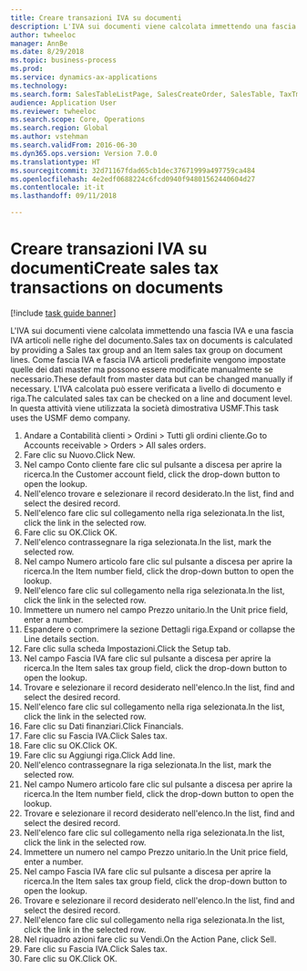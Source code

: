 ```yaml
--- 
title: Creare transazioni IVA su documenti
description: L'IVA sui documenti viene calcolata immettendo una fascia IVA e una fascia IVA articoli nelle righe del documento.
author: twheeloc
manager: AnnBe
ms.date: 8/29/2018
ms.topic: business-process
ms.prod: 
ms.service: dynamics-ax-applications
ms.technology: 
ms.search.form: SalesTableListPage, SalesCreateOrder, SalesTable, TaxTmpWorkTrans
audience: Application User
ms.reviewer: twheeloc
ms.search.scope: Core, Operations
ms.search.region: Global
ms.author: vstehman
ms.search.validFrom: 2016-06-30
ms.dyn365.ops.version: Version 7.0.0
ms.translationtype: HT
ms.sourcegitcommit: 32d71167fdad65cb1dec37671999a497759ca484
ms.openlocfilehash: 4e2edf0688224c6fcd0940f94801562440604d27
ms.contentlocale: it-it
ms.lasthandoff: 09/11/2018

---
```

# <a name="create-sales-tax-transactions-on-documents"></a><span data-ttu-id="d5286-103">Creare transazioni IVA su documenti</span><span class="sxs-lookup"><span data-stu-id="d5286-103">Create sales tax transactions on documents</span></span>

[!include [task guide banner](../../includes/task-guide-banner.md)]

<span data-ttu-id="d5286-104">L'IVA sui documenti viene calcolata immettendo una fascia IVA e una fascia IVA articoli nelle righe del documento.</span><span class="sxs-lookup"><span data-stu-id="d5286-104">Sales tax on documents is calculated by providing a Sales tax group and an Item sales tax group on document lines.</span></span> <span data-ttu-id="d5286-105">Come fascia IVA e fascia IVA articoli predefinite vengono impostate quelle dei dati master ma possono essere modificate manualmente se necessario.</span><span class="sxs-lookup"><span data-stu-id="d5286-105">These default from master data but can be changed manually if necessary.</span></span> <span data-ttu-id="d5286-106">L'IVA calcolata può essere verificata a livello di documento e riga.</span><span class="sxs-lookup"><span data-stu-id="d5286-106">The calculated sales tax can be checked on a line and document level.</span></span> <span data-ttu-id="d5286-107">In questa attività viene utilizzata la società dimostrativa USMF.</span><span class="sxs-lookup"><span data-stu-id="d5286-107">This task uses the USMF demo company.</span></span>

1. <span data-ttu-id="d5286-108">Andare a Contabilità clienti > Ordini > Tutti gli ordini cliente.</span><span class="sxs-lookup"><span data-stu-id="d5286-108">Go to Accounts receivable > Orders > All sales orders.</span></span>
2. <span data-ttu-id="d5286-109">Fare clic su Nuovo.</span><span class="sxs-lookup"><span data-stu-id="d5286-109">Click New.</span></span>
3. <span data-ttu-id="d5286-110">Nel campo Conto cliente fare clic sul pulsante a discesa per aprire la ricerca.</span><span class="sxs-lookup"><span data-stu-id="d5286-110">In the Customer account field, click the drop-down button to open the lookup.</span></span>
4. <span data-ttu-id="d5286-111">Nell'elenco trovare e selezionare il record desiderato.</span><span class="sxs-lookup"><span data-stu-id="d5286-111">In the list, find and select the desired record.</span></span>
5. <span data-ttu-id="d5286-112">Nell'elenco fare clic sul collegamento nella riga selezionata.</span><span class="sxs-lookup"><span data-stu-id="d5286-112">In the list, click the link in the selected row.</span></span>
6. <span data-ttu-id="d5286-113">Fare clic su OK.</span><span class="sxs-lookup"><span data-stu-id="d5286-113">Click OK.</span></span>
7. <span data-ttu-id="d5286-114">Nell'elenco contrassegnare la riga selezionata.</span><span class="sxs-lookup"><span data-stu-id="d5286-114">In the list, mark the selected row.</span></span>
8. <span data-ttu-id="d5286-115">Nel campo Numero articolo fare clic sul pulsante a discesa per aprire la ricerca.</span><span class="sxs-lookup"><span data-stu-id="d5286-115">In the Item number field, click the drop-down button to open the lookup.</span></span>
9. <span data-ttu-id="d5286-116">Nell'elenco fare clic sul collegamento nella riga selezionata.</span><span class="sxs-lookup"><span data-stu-id="d5286-116">In the list, click the link in the selected row.</span></span>
10. <span data-ttu-id="d5286-117">Immettere un numero nel campo Prezzo unitario.</span><span class="sxs-lookup"><span data-stu-id="d5286-117">In the Unit price field, enter a number.</span></span>
11. <span data-ttu-id="d5286-118">Espandere o comprimere la sezione Dettagli riga.</span><span class="sxs-lookup"><span data-stu-id="d5286-118">Expand or collapse the Line details section.</span></span>
12. <span data-ttu-id="d5286-119">Fare clic sulla scheda Impostazioni.</span><span class="sxs-lookup"><span data-stu-id="d5286-119">Click the Setup tab.</span></span>
13. <span data-ttu-id="d5286-120">Nel campo Fascia IVA fare clic sul pulsante a discesa per aprire la ricerca.</span><span class="sxs-lookup"><span data-stu-id="d5286-120">In the Item sales tax group field, click the drop-down button to open the lookup.</span></span>
14. <span data-ttu-id="d5286-121">Trovare e selezionare il record desiderato nell'elenco.</span><span class="sxs-lookup"><span data-stu-id="d5286-121">In the list, find and select the desired record.</span></span>
15. <span data-ttu-id="d5286-122">Nell'elenco fare clic sul collegamento nella riga selezionata.</span><span class="sxs-lookup"><span data-stu-id="d5286-122">In the list, click the link in the selected row.</span></span>
16. <span data-ttu-id="d5286-123">Fare clic su Dati finanziari.</span><span class="sxs-lookup"><span data-stu-id="d5286-123">Click Financials.</span></span>
17. <span data-ttu-id="d5286-124">Fare clic su Fascia IVA.</span><span class="sxs-lookup"><span data-stu-id="d5286-124">Click Sales tax.</span></span>
18. <span data-ttu-id="d5286-125">Fare clic su OK.</span><span class="sxs-lookup"><span data-stu-id="d5286-125">Click OK.</span></span>
19. <span data-ttu-id="d5286-126">Fare clic su Aggiungi riga.</span><span class="sxs-lookup"><span data-stu-id="d5286-126">Click Add line.</span></span>
20. <span data-ttu-id="d5286-127">Nell'elenco contrassegnare la riga selezionata.</span><span class="sxs-lookup"><span data-stu-id="d5286-127">In the list, mark the selected row.</span></span>
21. <span data-ttu-id="d5286-128">Nel campo Numero articolo fare clic sul pulsante a discesa per aprire la ricerca.</span><span class="sxs-lookup"><span data-stu-id="d5286-128">In the Item number field, click the drop-down button to open the lookup.</span></span>
22. <span data-ttu-id="d5286-129">Trovare e selezionare il record desiderato nell'elenco.</span><span class="sxs-lookup"><span data-stu-id="d5286-129">In the list, find and select the desired record.</span></span>
23. <span data-ttu-id="d5286-130">Nell'elenco fare clic sul collegamento nella riga selezionata.</span><span class="sxs-lookup"><span data-stu-id="d5286-130">In the list, click the link in the selected row.</span></span>
24. <span data-ttu-id="d5286-131">Immettere un numero nel campo Prezzo unitario.</span><span class="sxs-lookup"><span data-stu-id="d5286-131">In the Unit price field, enter a number.</span></span>
25. <span data-ttu-id="d5286-132">Nel campo Fascia IVA fare clic sul pulsante a discesa per aprire la ricerca.</span><span class="sxs-lookup"><span data-stu-id="d5286-132">In the Item sales tax group field, click the drop-down button to open the lookup.</span></span>
26. <span data-ttu-id="d5286-133">Trovare e selezionare il record desiderato nell'elenco.</span><span class="sxs-lookup"><span data-stu-id="d5286-133">In the list, find and select the desired record.</span></span>
27. <span data-ttu-id="d5286-134">Nell'elenco fare clic sul collegamento nella riga selezionata.</span><span class="sxs-lookup"><span data-stu-id="d5286-134">In the list, click the link in the selected row.</span></span>
28. <span data-ttu-id="d5286-135">Nel riquadro azioni fare clic su Vendi.</span><span class="sxs-lookup"><span data-stu-id="d5286-135">On the Action Pane, click Sell.</span></span>
29. <span data-ttu-id="d5286-136">Fare clic su Fascia IVA.</span><span class="sxs-lookup"><span data-stu-id="d5286-136">Click Sales tax.</span></span>
30. <span data-ttu-id="d5286-137">Fare clic su OK.</span><span class="sxs-lookup"><span data-stu-id="d5286-137">Click OK.</span></span>


